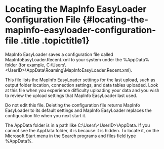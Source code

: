 Locating the MapInfo EasyLoader Configuration File {#locating-the-mapinfo-easyloader-configuration-file .title .topictitle1}
==================================================

MapInfo EasyLoader saves a configuration file called <span class="ph filepath">MapInfoEasyLoader.Recent.xml</span> to your system under the <span class="ph filepath">%AppData%</span> folder (for example, <span class="ph filepath">C:\\Users\\&lt;UserID&gt;\\AppData\\Roaming\\MapInfoEasyLoader.Recent.xml</span>).

This file lists the MapInfo EasyLoader settings for the last upload, such as output folder location, connection settings, and data tables uploaded. Look at this file when you experience difficulty uploading your data and you wish to review the upload settings that MapInfo EasyLoader last used.

Do not edit this file. Deleting the configuration file returns MapInfo EasyLoader to its default settings and MapInfo EasyLoader replaces the configuration file when you next start it.

The <span class="ph filepath">AppData</span> folder is in a path like <span class="ph filepath">C:\\Users\\&lt;UserID&gt;\\AppData</span>. If you cannot see the AppData folder, it is because it is hidden. To locate it, on the Microsoft <span class="ph uicontrol">Start</span> menu in the <span class="ph uicontrol">Search programs and files</span> field type %AppData%.

